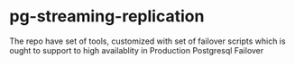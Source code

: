 # pg-streaming-replication
The repo have set of tools, customized with set of failover scripts which is ought to support to high availablity in Production Postgresql Failover
